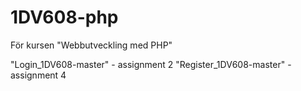# 1DV608-php
För kursen "Webbutveckling med PHP"

"Login_1DV608-master" - assignment 2
"Register_1DV608-master" - assignment 4

